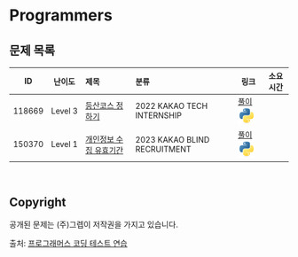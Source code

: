 # Programmers


## 문제 목록

| ID | 난이도 | 제목 | 분류 | 링크 | 소요시간 |
| -- | ---- | :-- | :-- | --- | ------ |
| 118669 | Level&nbsp;3 | [등산코스 정하기](https://school.programmers.co.kr/learn/courses/30/lessons/118669) | 2022 KAKAO TECH INTERNSHIP | [풀이](/Programmers/118669/README.md) [![python3](/assets/languages_icons/python.svg)](/Programmers/118669/solution.py)|
| 150370 | Level&nbsp;1 | [개인정보 수집 유효기간](https://school.programmers.co.kr/learn/courses/30/lessons/150370) | 2023 KAKAO BLIND RECRUITMENT | [풀이](/Programmers/150370/README.md) [![python3](/assets/languages_icons/python.svg)](/Programmers/150370/solution.py)|

<br/>

## Copyright

공개된 문제는 (주)그렙이 저작권을 가지고 있습니다.

출처: [프로그래머스 코딩 테스트 연습](https://programmers.co.kr/learn/challenges)
